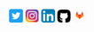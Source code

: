 <div align="center" class="social" style="margin: 10px">
 <a href="https://twitter.com/pedrohrosso"><img src="/resources/twitter.svg" alt="@pedrohrosso on Twitter.com" width="25"/></a>  
 <a href="https://www.instagram.com/phrosso"><img src="/resources/instagram.svg" alt="@phrosso on Instagram.com" width="25"/></a> 
 <a href="https://www.linkedin.com/in/phrosso/"><img src="/resources/linkedin.svg" alt="@phrosso on Linkedin.com" width="25"/></a>  
 <a href="https://github.com/PedrooHR"><img src="/resources/github.svg" alt="@PedrooHR on Github.com" width="25"/></a> 
<a href="https://gitlab.com/phrosso"><img src="/resources/gitlab.svg" alt="@phrosso on Gitlab.com" width="25"/></a> 
<div>